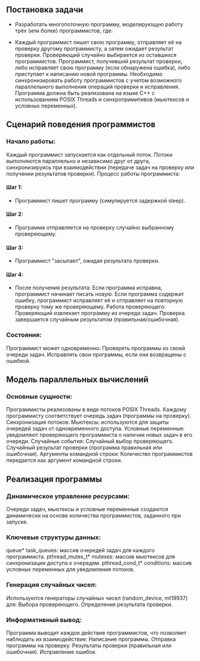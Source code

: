 ## Постановка задачи

 - Разработать многопоточную программу, моделирующую работу трёх (или более) программистов, где:

 - Каждый программист пишет свою программу, отправляет её на проверку другому программисту, а затем ожидает результат проверки.
Проверяющий случайно выбирается из оставшихся программистов.
Программист, получивший результат проверки, либо исправляет свою программу (если обнаружена ошибка), либо приступает к написанию новой программы.
Необходимо синхронизировать работу программистов с учетом возможного параллельного выполнения операций проверки и исправления.
Программа должна быть реализована на языке C++ с использованием POSIX Threads и синхропримитивов (мьютексов и условных переменных).

##  Сценарий поведения программистов

### Начало работы:
Каждый программист запускается как отдельный поток.
Потоки выполняются параллельно и независимо друг от друга, синхронизируясь при взаимодействии (передаче задач на проверку или получении результатов проверки).
Процесс работы программиста:
#### Шаг 1: 
- Программист пишет программу (симулируется задержкой sleep).
#### Шаг 2: 
- Программа отправляется на проверку случайно выбранному проверяющему.
#### Шаг 3: 
- Программист "засыпает", ожидая результата проверки.
#### Шаг 4: 
- После получения результата:
Если программа исправна, программист начинает писать новую.
Если программа содержит ошибку, программист исправляет её и отправляет на повторную проверку тому же проверяющему.
Работа проверяющего:
Проверяющий извлекает программу из очереди задач.
Проверка завершается случайным результатом (правильная/ошибочная).
### Состояния:
Программист может одновременно:
Проверять программы из своей очереди задач.
Исправлять свои программы, если они возвращены с ошибкой.
## Модель параллельных вычислений

### Основные сущности:
Программисты реализованы в виде потоков POSIX Threads.
Каждому программисту соответствует очередь задач (программы на проверку).
Синхронизация потоков:
Мьютексы: используются для защиты очередей задач от одновременного доступа.
Условные переменные: уведомляют проверяющего программиста о наличии новых задач в его очереди.
Случайные события:
Случайный выбор проверяющего.
Случайный результат проверки (программа правильная или ошибочная).
Аргументы командной строки:
Количество программистов передается как аргумент командной строки.
## Реализация программы

### Динамическое управление ресурсами:
Очереди задач, мьютексы и условные переменные создаются динамически на основе количества программистов, заданного при запуске.
### Ключевые структуры данных:
queue<Task>* task_queues: массив очередей задач для каждого программиста.
pthread_mutex_t* mutexes: массив мьютексов для синхронизации доступа к очередям.
pthread_cond_t* conditions: массив условных переменных для уведомления потоков.
### Генерация случайных чисел:
Используются генераторы случайных чисел (random_device, mt19937) для:
Выбора проверяющего.
Определения результата проверки.
### Информативный вывод:
Программа выводит каждое действие программистов, что позволяет наблюдать их взаимодействие:
Написание программы.
Отправка программы на проверку.
Результаты проверки (правильная или ошибочная).
Исправление ошибок.

